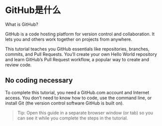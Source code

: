 # GitHub是什么
What is GitHub?

GitHub is a code hosting platform for version control and collaboration. It lets you and others work together on projects from anywhere.

This tutorial teaches you GitHub essentials like repositories, branches, commits, and Pull Requests. You’ll create your own Hello World repository and learn GitHub’s Pull Request workflow, a popular way to create and review code.
## No coding necessary

To complete this tutorial, you need a GitHub.com account and Internet access. You don’t need to know how to code, use the command line, or install Git (the version control software GitHub is built on).

   > Tip: Open this guide in a separate browser window (or tab) so you can see it while you complete the steps in the tutorial.

